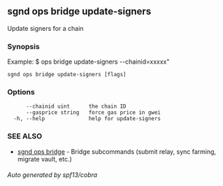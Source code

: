 ## sgnd ops bridge update-signers

Update signers for a chain

### Synopsis

Example:
$ <appd> ops bridge update-signers --chainid=xxxxx"

```
sgnd ops bridge update-signers [flags]
```

### Options

```
      --chainid uint      the chain ID
      --gasprice string   force gas price in gwei
  -h, --help              help for update-signers
```

### SEE ALSO

* [sgnd ops bridge](sgnd_ops_bridge.md)	 - Bridge subcommands (submit relay, sync farming, migrate vault, etc.)

###### Auto generated by spf13/cobra
